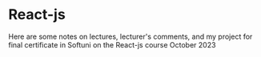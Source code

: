 # React-js
Here are some notes on lectures, lecturer's comments, and my project for final certificate in Softuni on the React-js course October 2023
